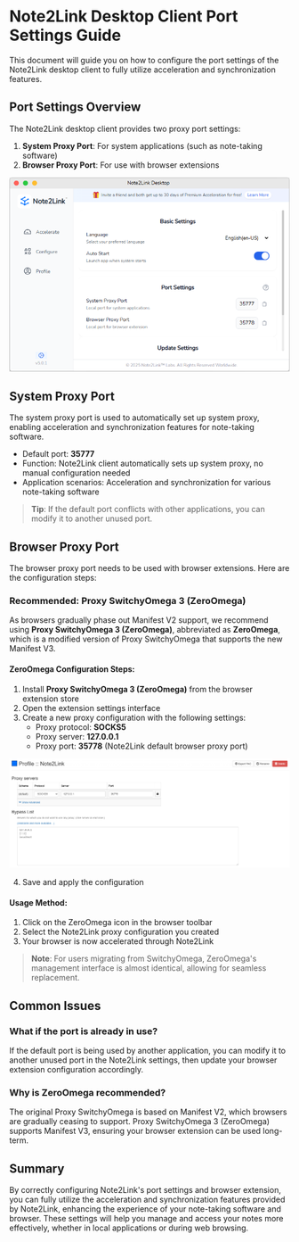 # Note2Link Desktop Client Port Settings Guide

This document will guide you on how to configure the port settings of the Note2Link desktop client to fully utilize acceleration and synchronization features.

## Port Settings Overview

The Note2Link desktop client provides two proxy port settings:
1. **System Proxy Port**: For system applications (such as note-taking software)
2. **Browser Proxy Port**: For use with browser extensions

![Note2Link Port Settings Interface](./assets/images/port_settings_en-US.png)

## System Proxy Port

The system proxy port is used to automatically set up system proxy, enabling acceleration and synchronization features for note-taking software.

- Default port: **35777**
- Function: Note2Link client automatically sets up system proxy, no manual configuration needed
- Application scenarios: Acceleration and synchronization for various note-taking software

> **Tip**: If the default port conflicts with other applications, you can modify it to another unused port.

## Browser Proxy Port

The browser proxy port needs to be used with browser extensions. Here are the configuration steps:

### Recommended: Proxy SwitchyOmega 3 (ZeroOmega)

As browsers gradually phase out Manifest V2 support, we recommend using **Proxy SwitchyOmega 3 (ZeroOmega)**, abbreviated as **ZeroOmega**, which is a modified version of Proxy SwitchyOmega that supports the new Manifest V3.

#### ZeroOmega Configuration Steps:

1. Install **Proxy SwitchyOmega 3 (ZeroOmega)** from the browser extension store
2. Open the extension settings interface
3. Create a new proxy configuration with the following settings:
   - Proxy protocol: **SOCKS5**
   - Proxy server: **127.0.0.1**
   - Proxy port: **35778** (Note2Link default browser proxy port)

![ZeroOmega Settings Interface](./assets/images/zeroomega_settings_en-US.png)

4. Save and apply the configuration

#### Usage Method:

1. Click on the ZeroOmega icon in the browser toolbar
2. Select the Note2Link proxy configuration you created
3. Your browser is now accelerated through Note2Link

> **Note**: For users migrating from SwitchyOmega, ZeroOmega's management interface is almost identical, allowing for seamless replacement.

## Common Issues

### What if the port is already in use?

If the default port is being used by another application, you can modify it to another unused port in the Note2Link settings, then update your browser extension configuration accordingly.

### Why is ZeroOmega recommended?

The original Proxy SwitchyOmega is based on Manifest V2, which browsers are gradually ceasing to support. Proxy SwitchyOmega 3 (ZeroOmega) supports Manifest V3, ensuring your browser extension can be used long-term.

## Summary

By correctly configuring Note2Link's port settings and browser extension, you can fully utilize the acceleration and synchronization features provided by Note2Link, enhancing the experience of your note-taking software and browser. These settings will help you manage and access your notes more effectively, whether in local applications or during web browsing.
